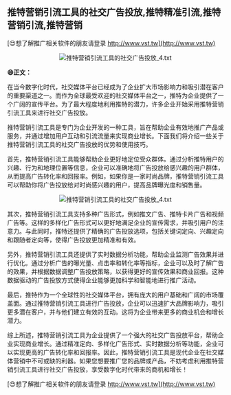 ## **推特营销引流工具的社交广告投放,推特精准引流,推特营销引流,推特营销**

[😍想了解推广相关软件的朋友请登录 http://www.vst.tw](http://www.vst.tw)

 <center><img src="https://vst.tw/MP4/tuiguang/png/8.png" alt="推特营销引流工具的社交广告投放_4.txt"></center>

**😄正文：**

在当今数字化时代，社交媒体平台已经成为了企业扩大市场影响力和吸引潜在客户的重要渠道之一。而作为全球最受欢迎的社交媒体平台之一，推特为企业提供了一个广阔的宣传平台。为了最大程度地利用推特的潜力，许多企业开始采用推特营销引流工具来进行社交广告投放。

推特营销引流工具是专门为企业开发的一种工具，旨在帮助企业有效地推广产品或服务，并通过增加用户互动和引流流量来实现商业增长。下面我们将介绍一些关于推特营销引流工具的社交广告投放的优势和使用技巧。

首先，推特营销引流工具能够帮助企业更好地定位受众群体。通过分析推特用户的兴趣、行为和地理位置等信息，企业可以准确地将广告投放给感兴趣的用户群体，从而提高广告转化率和回报率。例如，如果你是一家时尚品牌，推特营销引流工具可以帮助你将广告投放给对时尚感兴趣的用户，提高品牌曝光度和销售量。

 <center><img src="https://vst.tw/MP4/tuiguang/png/8.png" alt="推特营销引流工具的社交广告投放_4.txt"></center>

其次，推特营销引流工具支持多种广告形式，例如推文广告、推特卡片广告和视频广告等。这样的多样化广告形式可以更好地满足企业的宣传需求，并吸引用户的注意力。与此同时，推特还提供了精确的广告投放选项，包括关键词定向、兴趣定向和跟随者定向等，使得广告投放更加精准和有效。

另外，推特营销引流工具还提供了实时数据分析功能，帮助企业监测广告效果并进行优化。通过分析广告的曝光量、点击率和转化率等指标，企业可以及时了解广告的效果，并根据数据调整广告投放策略，以获得更好的宣传效果和商业回报。这种数据驱动的广告投放方式使得企业能够更加科学和智能地进行推广活动。

最后，推特作为一个全球性的社交媒体平台，拥有庞大的用户基础和广阔的市场覆盖面。通过推特营销引流工具进行广告投放，企业可以迅速扩大品牌影响力，吸引更多潜在客户，并与他们建立有效的互动。这将为企业带来更多的商业机会和增长潜力。

综上所述，推特营销引流工具为企业提供了一个强大的社交广告投放平台，帮助企业实现商业增长。通过精准定向、多样化广告形式、实时数据分析等功能，企业可以实现更高的广告转化率和回报率。因此，推特营销引流工具是现代企业在社交媒体营销中不可或缺的利器。如果您想要推广您的品牌或产品，不妨考虑利用推特营销引流工具进行社交广告投放，享受数字化时代带来的商机和增长！

[😍想了解推广相关软件的朋友请登录 http://www.vst.tw](http://www.vst.tw)



